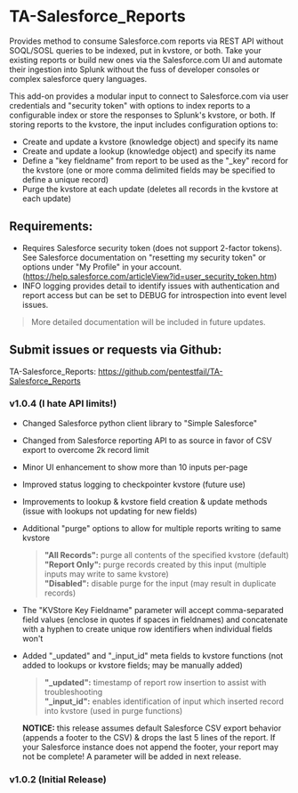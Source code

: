 # TA-Salesforce_Reports

Provides method to consume Salesforce.com reports via REST API without SOQL/SOSL queries to be indexed, put in kvstore, or both.  Take your existing reports or build new ones via the Salesforce.com UI and automate their ingestion into Splunk without the fuss of developer consoles or complex salesforce query languages.

This add-on provides a modular input to connect to Salesforce.com via user credentials and "security token" with options to index reports to a configurable index or store the responses to Splunk's kvstore, or both.  If storing reports to the kvstore, the input includes configuration options to:
- Create and update a kvstore (knowledge object) and specify its name
- Create and update a lookup (knowledge object) and specify its name
- Define a "key fieldname" from report to be used as the "_key" record for the kvstore (one or more comma delimited fields may be specified to define a unique record)
- Purge the kvstore at each update (deletes all records in the kvstore at each update)

## Requirements:
- Requires Salesforce security token (does not support 2-factor tokens). See Salesforce documentation on "resetting my security token" or options under "My Profile" in your account. (https://help.salesforce.com/articleView?id=user_security_token.htm)
- INFO logging provides detail to identify issues with authentication and report access but can be set to DEBUG for introspection into event level issues.

> More detailed documentation will be included in future updates.

## Submit issues or requests via Github:
TA-Salesforce_Reports: https://github.com/pentestfail/TA-Salesforce_Reports

### v1.0.4 (I hate API limits!)
- Changed Salesforce python client library to "Simple Salesforce"
- Changed from Salesforce reporting API to as source in favor of CSV export to overcome 2k record limit
- Minor UI enhancement to show more than 10 inputs per-page
- Improved status logging to checkpointer kvstore (future use)
- Improvements to lookup & kvstore field creation & update methods (issue with lookups not updating for new fields)
- Additional "purge" options to allow for multiple reports writing to same kvstore
  > **"All Records":** purge all contents of the specified kvstore (default)  
   **"Report Only":** purge records created by this input (multiple inputs may write to same kvstore)  
   **"Disabled":** disable purge for the input (may result in duplicate records)
- The "KVStore Key Fieldname" parameter will accept comma-separated field values (enclose in quotes if spaces in fieldnames) and concatenate with a hyphen to create unique row identifiers when individual fields won't
- Added "_updated" and "_input_id" meta fields to kvstore functions (not added to lookups or kvstore fields; may be manually added)
  > **"_updated":** timestamp of report row insertion to assist with troubleshooting  
  > **"_input_id":** enables identification of input which inserted record into kvstore (used in purge functions)


	**NOTICE:** this release assumes default Salesforce CSV export behavior (appends a footer to the CSV) & drops the last 5 lines of the report.  If your Salesforce instance does not append the footer, your report may not be complete! A parameter will be added in next release.

### v1.0.2 (Initial Release)